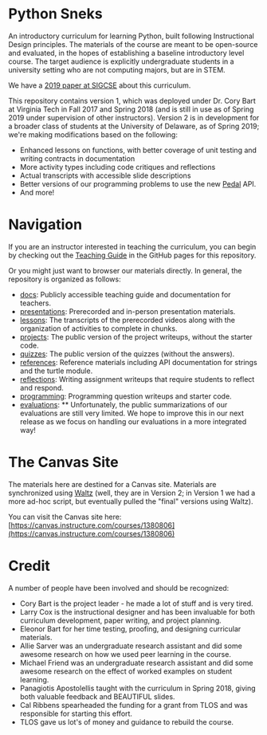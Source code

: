 # Python Sneks

An introductory curriculum for learning Python, built following Instructional Design principles. The materials of the course are meant to be open-source and evaluated, in the hopes of establishing a baseline introductory level course. The target audience is explicitly undergraduate students in a university setting who are not computing majors, but are in STEM.

We have a [2019 paper at SIGCSE](https://acbart.github.io/papers/acbart-sigcse19-sneks.pdf) about this curriculum.

This repository contains version 1, which was deployed under Dr. Cory Bart at Virginia Tech in Fall 2017 and Spring 2018 (and is still in use as of Spring 2019 under supervision of other instructors). Version 2 is in development for a broader class of students at the University of Delaware, as of Spring 2019; we're making modifications based on the following:

* Enhanced lessons on functions, with better coverage of unit testing and writing contracts in documentation
* More activity types including code critiques and reflections
* Actual transcripts with accessible slide descriptions
* Better versions of our programming problems to use the new [Pedal](https://github.com/acbart/pedal/) API. 
* And more!

# Navigation

If you are an instructor interested in teaching the curriculum, you can begin by checking out the [Teaching Guide](https://acbart.github.io/python-sneks/) in the GitHub pages for this repository.

Or you might just want to browser our materials directly. In general, the repository is organized as follows:

- [docs](docs): Publicly accessible teaching guide and documentation for teachers.
- [presentations](presentations): Prerecorded and in-person presentation materials.
- [lessons](lessons): The transcripts of the prerecorded videos along with the organization of activities to complete in chunks.
- [projects](projects): The public version of the project writeups, without the starter code.
- [quizzes](quizzes): The public version of the quizzes (without the answers).
- [references](references): Reference materials including API documentation for strings and the turtle module.
- [reflections](reflections): Writing assignment writeups that require students to reflect and respond.
- [programming](programming): Programming question writeups and starter code.
- [evaluations](evaluations): ** Unfortunately, the public summarizations of our evaluations are still very limited. We hope to improve this in our next release as we focus on handling our evaluations in a more integrated way!

# The Canvas Site

The materials here are destined for a Canvas site. Materials are synchronized using [Waltz](https://github.com/acbart/waltz) (well, they are in Version 2; in Version 1 we had a more ad-hoc script, but eventually pulled the "final" versions using Waltz).

You can visit the Canvas site here: [https://canvas.instructure.com/courses/1380806](https://canvas.instructure.com/courses/1380806)


# Credit

A number of people have been involved and should be recognized:

* Cory Bart is the project leader - he made a lot of stuff and is very tired.
* Larry Cox is the instructional designer and has been invaluable for both curriculum development, paper writing, and project planning.
* Eleonor Bart for her time testing, proofing, and designing curricular materials.
* Allie Sarver was an undergraduate research assistant and did some awesome research on how we used peer learning in the course.
* Michael Friend was an undergraduate research assistant and did some awesome research on the effect of worked examples on student learning.
* Panagiotis Apostolellis taught with the curriculum in Spring 2018, giving both valuable feedback and BEAUTIFUL slides.
* Cal Ribbens spearheaded the funding for a grant from TLOS and was responsible for starting this effort.
* TLOS gave us lot's of money and guidance to rebuild the course.
